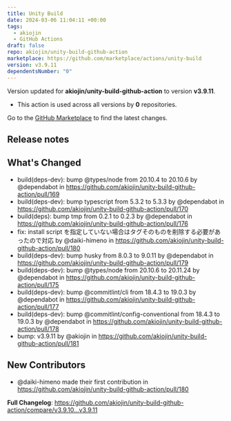 ```yaml
---
title: Unity Build
date: 2024-03-06 11:04:11 +00:00
tags:
  - akiojin
  - GitHub Actions
draft: false
repo: akiojin/unity-build-github-action
marketplace: https://github.com/marketplace/actions/unity-build
version: v3.9.11
dependentsNumber: "0"
---
```



Version updated for **akiojin/unity-build-github-action** to version **v3.9.11**.
- This action is used across all versions by **0** repositories.

Go to the [GitHub Marketplace](https://github.com/marketplace/actions/unity-build) to find the latest changes.

## Release notes

## What's Changed
* build(deps-dev): bump @types/node from 20.10.4 to 20.10.6 by @dependabot in https://github.com/akiojin/unity-build-github-action/pull/169
* build(deps-dev): bump typescript from 5.3.2 to 5.3.3 by @dependabot in https://github.com/akiojin/unity-build-github-action/pull/170
* build(deps): bump tmp from 0.2.1 to 0.2.3 by @dependabot in https://github.com/akiojin/unity-build-github-action/pull/176
* fix: install script を指定していない場合はタグそのものを削除する必要があったので対応 by @daiki-himeno in https://github.com/akiojin/unity-build-github-action/pull/180
* build(deps-dev): bump husky from 8.0.3 to 9.0.11 by @dependabot in https://github.com/akiojin/unity-build-github-action/pull/179
* build(deps-dev): bump @types/node from 20.10.6 to 20.11.24 by @dependabot in https://github.com/akiojin/unity-build-github-action/pull/175
* build(deps-dev): bump @commitlint/cli from 18.4.3 to 19.0.3 by @dependabot in https://github.com/akiojin/unity-build-github-action/pull/177
* build(deps-dev): bump @commitlint/config-conventional from 18.4.3 to 19.0.3 by @dependabot in https://github.com/akiojin/unity-build-github-action/pull/178
* bump: v3.9.11 by @akiojin in https://github.com/akiojin/unity-build-github-action/pull/181

## New Contributors
* @daiki-himeno made their first contribution in https://github.com/akiojin/unity-build-github-action/pull/180

**Full Changelog**: https://github.com/akiojin/unity-build-github-action/compare/v3.9.10...v3.9.11

